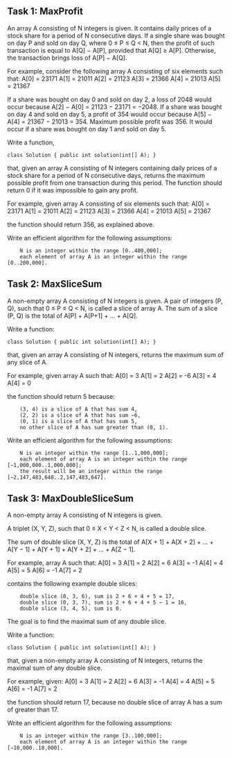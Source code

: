 ## Task 1: MaxProfit

An array A consisting of N integers is given. It contains daily prices of a stock share for a period of N consecutive days. If a single share was bought on day P and sold on day Q, where 0 ≤ P ≤ Q < N, then the profit of such transaction is equal to A[Q] − A[P], provided that A[Q] ≥ A[P]. Otherwise, the transaction brings loss of A[P] − A[Q].

For example, consider the following array A consisting of six elements such that:
A[0] = 23171
A[1] = 21011
A[2] = 21123
A[3] = 21366
A[4] = 21013
A[5] = 21367

If a share was bought on day 0 and sold on day 2, a loss of 2048 would occur because A[2] − A[0] = 21123 − 23171 = −2048. If a share was bought on day 4 and sold on day 5, a profit of 354 would occur because A[5] − A[4] = 21367 − 21013 = 354. Maximum possible profit was 356. It would occur if a share was bought on day 1 and sold on day 5.

Write a function,

    class Solution { public int solution(int[] A); }

that, given an array A consisting of N integers containing daily prices of a stock share for a period of N consecutive days, returns the maximum possible profit from one transaction during this period. The function should return 0 if it was impossible to gain any profit.

For example, given array A consisting of six elements such that:
A[0] = 23171
A[1] = 21011
A[2] = 21123
A[3] = 21366
A[4] = 21013
A[5] = 21367

the function should return 356, as explained above.

Write an efficient algorithm for the following assumptions:

        N is an integer within the range [0..400,000];
        each element of array A is an integer within the range [0..200,000].

## Task 2: MaxSliceSum

A non-empty array A consisting of N integers is given. A pair of integers (P, Q), such that 0 ≤ P ≤ Q < N, is called a slice of array A. The sum of a slice (P, Q) is the total of A[P] + A[P+1] + ... + A[Q].

Write a function:

    class Solution { public int solution(int[] A); }

that, given an array A consisting of N integers, returns the maximum sum of any slice of A.

For example, given array A such that:
A[0] = 3  A[1] = 2  A[2] = -6
A[3] = 4  A[4] = 0

the function should return 5 because:

        (3, 4) is a slice of A that has sum 4,
        (2, 2) is a slice of A that has sum −6,
        (0, 1) is a slice of A that has sum 5,
        no other slice of A has sum greater than (0, 1).

Write an efficient algorithm for the following assumptions:

        N is an integer within the range [1..1,000,000];
        each element of array A is an integer within the range [−1,000,000..1,000,000];
        the result will be an integer within the range [−2,147,483,648..2,147,483,647].

## Task 3: MaxDoubleSliceSum

A non-empty array A consisting of N integers is given.

A triplet (X, Y, Z), such that 0 ≤ X < Y < Z < N, is called a double slice.

The sum of double slice (X, Y, Z) is the total of A[X + 1] + A[X + 2] + ... + A[Y − 1] + A[Y + 1] + A[Y + 2] + ... + A[Z − 1].

For example, array A such that:
A[0] = 3
A[1] = 2
A[2] = 6
A[3] = -1
A[4] = 4
A[5] = 5
A[6] = -1
A[7] = 2

contains the following example double slices:

        double slice (0, 3, 6), sum is 2 + 6 + 4 + 5 = 17,
        double slice (0, 3, 7), sum is 2 + 6 + 4 + 5 − 1 = 16,
        double slice (3, 4, 5), sum is 0.

The goal is to find the maximal sum of any double slice.

Write a function:

    class Solution { public int solution(int[] A); }

that, given a non-empty array A consisting of N integers, returns the maximal sum of any double slice.

For example, given:
A[0] = 3
A[1] = 2
A[2] = 6
A[3] = -1
A[4] = 4
A[5] = 5
A[6] = -1
A[7] = 2

the function should return 17, because no double slice of array A has a sum of greater than 17.

Write an efficient algorithm for the following assumptions:

        N is an integer within the range [3..100,000];
        each element of array A is an integer within the range [−10,000..10,000].


